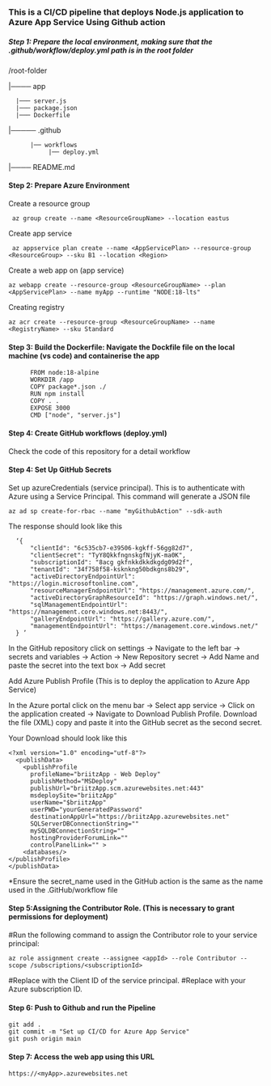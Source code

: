### This is a CI/CD pipeline that deploys Node.js application to Azure App Service Using Github action


##### Step 1: Prepare the local environment, making sure that the .github/workflow/deploy.yml path is in the root folder

/root-folder

|──── app

      |─── server.js
      |─── package.json
      |─── Dockerfile
|───── .github

          |── workflows     
               |── deploy.yml
               
|──── README.md



#### Step 2: Prepare Azure Environment

   Create a resource group

     az group create --name <ResourceGroupName> --location eastus

   Create app service

     az appservice plan create --name <AppServicePlan> --resource-group <ResourceGroup> --sku B1 --location <Region>

   Create a web app on (app service)

    az webapp create --resource-group <ResourceGroupName> --plan <AppServicePlan> --name myApp --runtime "NODE:18-lts"

   Creating registry
   
    az acr create --resource-group <ResourceGroupName> --name <RegistryName> --sku Standard



#### Step 3: Build the Dockerfile: Navigate the Dockfile file on the local machine (vs code) and containerise the app

          FROM node:18-alpine
          WORKDIR /app
          COPY package*.json ./
          RUN npm install
          COPY . .
          EXPOSE 3000
          CMD ["node", "server.js"] 
 

#### Step 4: Create GitHub workflows (deploy.yml)

  Check the code of this repository for a detail workflow
 


#### Step 4: Set Up GitHub Secrets

   Set up azureCredentials (service principal). This is to authenticate with Azure using a Service Principal. This command will generate a JSON file

    az ad sp create-for-rbac --name "myGithubAction" --sdk-auth


   The response should look like this 
   
      ‘{
          "clientId": "6c535cb7-e39506-kgkff-56gg82d7",
          "clientSecret": "TyY8QkkfngnskgfNjyK-ma0K",
          "subscriptionId": "8acg gkfnkkdkkdkgdg09d2f",
          "tenantId": "34f758f58-ksknkng50bdkgns8b29",
          "activeDirectoryEndpointUrl": "https://login.microsoftonline.com",
          "resourceManagerEndpointUrl": "https://management.azure.com/",
          "activeDirectoryGraphResourceId": "https://graph.windows.net/",
          "sqlManagementEndpointUrl": "https://management.core.windows.net:8443/",
          "galleryEndpointUrl": "https://gallery.azure.com/",
          "managementEndpointUrl": "https://management.core.windows.net/"
      } ’

   In the GitHub repository click on settings 
   -> Navigate to the left bar 
   -> secrets and variables 
   -> Action 
   -> New Repository secret 
   -> Add Name and paste the secret into the text box 
   -> Add secret
  

   Add Azure Publish Profile (This is to deploy the application to Azure App Service)

   In the Azure portal click on the menu bar
   -> Select app service 
   -> Click on the application created 
   -> Navigate to Download Publish Profile. Download the file (XML) copy and paste it into the GitHub secret as the second secret.

   Your Download should look like this 

    <?xml version="1.0" encoding="utf-8"?>
      <publishData>
        <publishProfile 
          profileName="briitzApp - Web Deploy" 
          publishMethod="MSDeploy" 
          publishUrl="briitzApp.scm.azurewebsites.net:443" 
          msdeploySite="briitzApp" 
          userName="$briitzApp" 
          userPWD="yourGeneratedPassword" 
          destinationAppUrl="https://briitzApp.azurewebsites.net" 
          SQLServerDBConnectionString="" 
          mySQLDBConnectionString="" 
          hostingProviderForumLink="" 
          controlPanelLink="" >
        <databases/>
    </publishProfile>
    </publishData>


*Ensure the secret_name used in the GitHub action is the same as the name used in the .GitHub/workflow file



#### Step 5:Assigning the Contributor Role. (This is necessary to grant permissions for deployment)

#Run the following command to assign the Contributor role to your service principal:

    az role assignment create --assignee <appId> --role Contributor --scope /subscriptions/<subscriptionId>
 
#Replace <appId> with the Client ID of the service principal.
#Replace <subscriptionId> with your Azure subscription ID.


#### Step 6: Push to Github and run the Pipeline

    git add .
    git commit -m "Set up CI/CD for Azure App Service"
    git push origin main

#### Step 7: Access the web app using this URL

    https://<myApp>.azurewebsites.net
